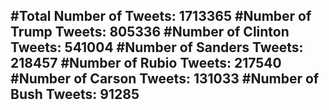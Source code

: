 #Total Number of Tweets: 1713365 
#Number of Trump Tweets: 805336
#Number of Clinton Tweets: 541004
#Number of Sanders Tweets: 218457
#Number of Rubio Tweets: 217540
#Number of Carson Tweets: 131033
#Number of Bush Tweets: 91285
---
